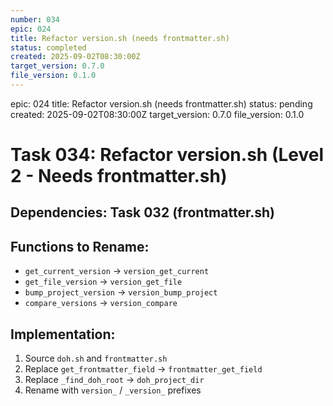 ```yaml
---
number: 034
epic: 024
title: Refactor version.sh (needs frontmatter.sh)
status: completed
created: 2025-09-02T08:30:00Z
target_version: 0.7.0
file_version: 0.1.0
---
```

epic: 024
title: Refactor version.sh (needs frontmatter.sh)
status: pending
created: 2025-09-02T08:30:00Z
target_version: 0.7.0
file_version: 0.1.0

# Task 034: Refactor version.sh (Level 2 - Needs frontmatter.sh)

## Dependencies: Task 032 (frontmatter.sh)

## Functions to Rename:
- `get_current_version` → `version_get_current`
- `get_file_version` → `version_get_file`  
- `bump_project_version` → `version_bump_project`
- `compare_versions` → `version_compare`

## Implementation:
1. Source `doh.sh` and `frontmatter.sh`
2. Replace `get_frontmatter_field` → `frontmatter_get_field`
3. Replace `_find_doh_root` → `doh_project_dir`
4. Rename with `version_` / `_version_` prefixes
